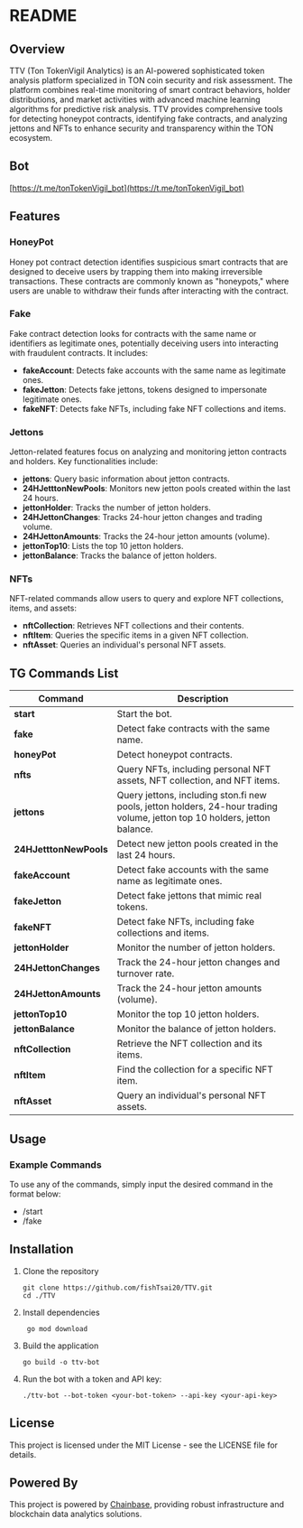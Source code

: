 # README

## Overview

TTV (Ton TokenVigil Analytics) is an AI-powered sophisticated token analysis platform specialized in TON coin security and risk assessment. The platform combines real-time monitoring of smart contract behaviors, holder distributions, and market activities with advanced machine learning algorithms for predictive risk analysis. TTV provides comprehensive tools for detecting honeypot contracts, identifying fake contracts, and analyzing jettons and NFTs to enhance security and transparency within the TON ecosystem.

## Bot

[https://t.me/tonTokenVigil_bot](https://t.me/tonTokenVigil_bot)

## Features

### HoneyPot
Honey pot contract detection identifies suspicious smart contracts that are designed to deceive users by trapping them into making irreversible transactions. These contracts are commonly known as "honeypots," where users are unable to withdraw their funds after interacting with the contract.

### Fake
Fake contract detection looks for contracts with the same name or identifiers as legitimate ones, potentially deceiving users into interacting with fraudulent contracts. It includes:

- **fakeAccount**: Detects fake accounts with the same name as legitimate ones.
- **fakeJetton**: Detects fake jettons, tokens designed to impersonate legitimate ones.
- **fakeNFT**: Detects fake NFTs, including fake NFT collections and items.

### Jettons
Jetton-related features focus on analyzing and monitoring jetton contracts and holders. Key functionalities include:

- **jettons**: Query basic information about jetton contracts.
- **24HJetttonNewPools**: Monitors new jetton pools created within the last 24 hours.
- **jettonHolder**: Tracks the number of jetton holders.
- **24HJettonChanges**: Tracks 24-hour jetton changes and trading volume.
- **24HJettonAmounts**: Tracks the 24-hour jetton amounts (volume).
- **jettonTop10**: Lists the top 10 jetton holders.
- **jettonBalance**: Tracks the balance of jetton holders.

### NFTs
NFT-related commands allow users to query and explore NFT collections, items, and assets:

- **nftCollection**: Retrieves NFT collections and their contents.
- **nftItem**: Queries the specific items in a given NFT collection.
- **nftAsset**: Queries an individual's personal NFT assets.

## TG Commands List

| Command                | Description                                                               |
|------------------------|---------------------------------------------------------------------------|
| **start**              | Start the bot.                                                            |
| **fake**               | Detect fake contracts with the same name.                               |
| **honeyPot**           | Detect honeypot contracts.                                              |
| **nfts**               | Query NFTs, including personal NFT assets, NFT collection, and NFT items. |
| **jettons**            | Query jettons, including ston.fi new pools, jetton holders, 24-hour trading volume, jetton top 10 holders, jetton balance. |
| **24HJetttonNewPools** | Detect new jetton pools created in the last 24 hours.                     |
| **fakeAccount**        | Detect fake accounts with the same name as legitimate ones.               |
| **fakeJetton**         | Detect fake jettons that mimic real tokens.                               |
| **fakeNFT**            | Detect fake NFTs, including fake collections and items.                   |
| **jettonHolder**       | Monitor the number of jetton holders.                                     |
| **24HJettonChanges**   | Track the 24-hour jetton changes and turnover rate.                       |
| **24HJettonAmounts**   | Track the 24-hour jetton amounts (volume).                                |
| **jettonTop10**        | Monitor the top 10 jetton holders.                                        |
| **jettonBalance**      | Monitor the balance of jetton holders.                                    |
| **nftCollection**      | Retrieve the NFT collection and its items.                                |
| **nftItem**            | Find the collection for a specific NFT item.                              |
| **nftAsset**           | Query an individual's personal NFT assets.                                |

## Usage

### Example Commands
To use any of the commands, simply input the desired command in the format below:
- /start
- /fake

## Installation
1. Clone the repository
   ```
   git clone https://github.com/fishTsai20/TTV.git
   cd ./TTV
    ``` 
2. Install dependencies
   ```
    go mod download
   ```
3. Build the application
   ```
   go build -o ttv-bot
    ```
4. Run the bot with a token and API key:
    ```
   ./ttv-bot --bot-token <your-bot-token> --api-key <your-api-key>
   ```
## License

This project is licensed under the MIT License - see the LICENSE file for details.

## Powered By

This project is powered by [Chainbase](https://chainbase.com/), providing robust infrastructure and blockchain data analytics solutions.